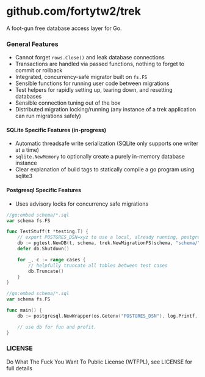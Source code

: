 github.com/fortytw2/trek
======

A foot-gun free database access layer for Go.

### General Features

- Cannot forget `rows.Close()` and leak database connections
- Transactions are handled via passed functions, nothing to forget to commit or rollback
- Integrated, concurrency-safe migrator built on `fs.FS`
- Sensible functions for running user code between migrations
- Test helpers for rapidly setting up, tearing down, and resetting databases
- Sensible connection tuning out of the box
- Distributed migration locking/running (any instance of a trek application can run migrations safely)

#### SQLite Specific Features (in-progress)

- Automatic threadsafe write serialization (SQLite only supports one writer at a time)
- `sqlite.NewMemory` to optionally create a purely in-memory database instance
- Clear explanation of build tags to statically compile a go program using sqlite3 

#### Postgresql Specific Features

- Uses advisory locks for concurrency safe migrations

```go
//go:embed schema/*.sql
var schema fs.FS

func TestStuff(t *testing.T) {
    // export POSTGRES_DSN=xyz to use a local, already running, postgres instance.
    db := pgtest.NewDB(t, schema, trek.NewMigrationFS(schema, "schema/"))
    defer db.Shutdown()

    for _, c := range cases {
        // helpfully truncate all tables between test cases
        db.Truncate()
    }
}
```

```go
//go:embed schema/*.sql
var schema fs.FS

func main() {
    db := postgresql.NewWrapper(os.Getenv("POSTGRES_DSN"), log.Printf, schema, pgmigrate.WithPattern("schema/"))

    // use db for fun and profit.
}
```

### LICENSE

Do What The Fuck You Want To Public License (WTFPL), see LICENSE for full details
